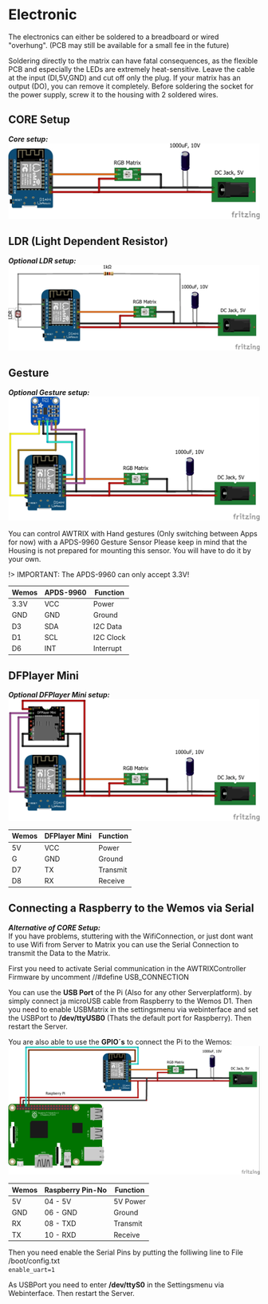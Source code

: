 # **Electronic**

The electronics can either be soldered to a breadboard or wired "overhung". (PCB may still be available for a small fee in the future)

Soldering directly to the matrix can have fatal consequences, as the flexible PCB and especially the LEDs are extremely heat-sensitive. Leave the cable at the input (DI,5V,GND) and cut off only the plug. If your matrix has an output (DO), you can remove it completely.
Before soldering the socket for the power supply, screw it to the housing with 2 soldered wires.

## CORE Setup
***Core setup:***   
![image alt text](assets/AWTRIX_Core_Steckplatine.jpg)

## LDR (Light Dependent Resistor)
***Optional LDR setup:***  
![image alt text](assets/AWTRIX_LDR_Steckplatine.jpg)

## Gesture
***Optional Gesture setup:***  
![image alt text](assets/AWTRIX_Gesture_Steckplatine.jpg)

You can control AWTRIX with Hand gestures (Only switching between Apps for now) with a APDS-9960 Gesture Sensor
Please keep in mind that the Housing is not prepared for mounting this sensor. You will have to do it by your own.
  
!> IMPORTANT: The APDS-9960 can only accept 3.3V!

| Wemos | APDS-9960 | Function |
| --- | --- | --- |
|3.3V|VCC|Power|
|GND|GND|Ground|
|D3|SDA|I2C Data|
|D1|SCL|I2C Clock|
|D6|INT|Interrupt|  


## DFPlayer Mini
***Optional DFPlayer Mini setup:***  
![image alt text](assets/AWTRIX_DFMini_Steckplatine.jpg)   

| Wemos | DFPlayer Mini | Function |
| --- | --- | --- |
|5V|VCC|Power|
|G|GND|Ground|
|D7|TX|Transmit|
|D8|RX|Receive|   


## Connecting a Raspberry to the Wemos via Serial
***Alternative of CORE Setup:***  
If you have problems, stuttering with the WifiConnection, or just dont want to use Wifi from Server to Matrix you can use the Serial Connection to transmit the Data to the Matrix.

First you need to activate Serial communication in the AWTRIXController Firmware by uncomment //#define USB_CONNECTION

You can use the **USB Port** of the Pi (Also for any other Serverplatform).
by simply connect ja microUSB cable from Raspberry to the Wemos D1. Then you need to enable USBMatrix in the settingsmenu via webinterface and set the USBPort to **/dev/ttyUSB0** (Thats the default port for Raspberry). Then restart the Server.

  
You are also able to use the **GPIO´s** to connect the Pi to the Wemos:  
![image alt text](assets/AWTRIX_raspi_V2_Steckplatine.jpg)  

|Wemos | Raspberry Pin-No | Function |
| --- | --- | --- |
|5V|04 - 5V | 5V Power|
|GND|06 - GND| Ground|
|RX|08 - TXD| Transmit|
|TX|10 - RXD| Receive|  

Then you need enable the Serial Pins by putting the folliwing line to
File /boot/config.txt   
``` enable_uart=1 ```

As USBPort you need to enter **/dev/ttyS0** in the Settingsmenu via Webinterface. Then restart the Server.
